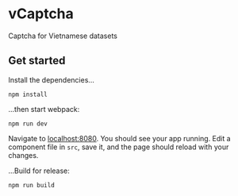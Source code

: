 # vCaptcha

Captcha for Vietnamese datasets

## Get started

Install the dependencies...

```
npm install
```

...then start webpack:

```
npm run dev
```

Navigate to [localhost:8080](http://localhost:8080). You should see your app running. Edit a component file in `src`, save it, and the page should reload with your changes.


...Build for release:

```
npm run build
```

